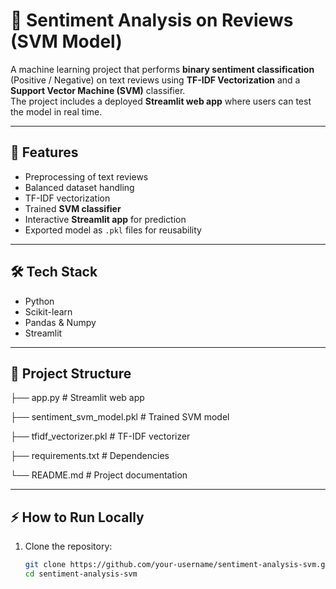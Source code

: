 # 📝 Sentiment Analysis on Reviews (SVM Model)

A machine learning project that performs **binary sentiment classification** (Positive / Negative) on text reviews using **TF-IDF Vectorization** and a **Support Vector Machine (SVM)** classifier.  
The project includes a deployed **Streamlit web app** where users can test the model in real time.

---

## 🚀 Features
- Preprocessing of text reviews
- Balanced dataset handling
- TF-IDF vectorization
- Trained **SVM classifier**
- Interactive **Streamlit app** for prediction
- Exported model as `.pkl` files for reusability

---

## 🛠️ Tech Stack
- Python
- Scikit-learn
- Pandas & Numpy
- Streamlit

---

## 📂 Project Structure
├── app.py # Streamlit web app

├── sentiment_svm_model.pkl # Trained SVM model

├── tfidf_vectorizer.pkl # TF-IDF vectorizer

├── requirements.txt # Dependencies

└── README.md # Project documentation

---

## ⚡ How to Run Locally
1. Clone the repository:
   ```bash
   git clone https://github.com/your-username/sentiment-analysis-svm.git
   cd sentiment-analysis-svm
